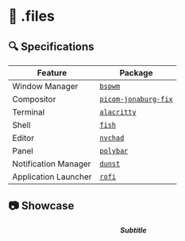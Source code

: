 # 📁 .files
## :mag: Specifications

| Feature              | Package                                                 |
| -------------------- | ------------------------------------------------------- |
| Window Manager       | [`bspwm`](https://github.com/baskerville/bspwm)         |
| Compositor           | [`picom-jonaburg-fix`](https://github.com/Arian8j2/picom-jonaburg-fix)   |
| Terminal             | [`alacritty`](https://github.com/alacritty/alacritty)   |
| Shell                | [`fish`](https://fishshell.com/)                        |
| Editor               | [`nvchad`](https://nvchad.com/)                         |
| Panel                | [`polybar`](https://github.com/polybar/polybar)         |
| Notification Manager | [`dunst`](https://github.com/dunst-project/dunst)       |
| Application Launcher | [`rofi`](https://github.com/davatorium/rofi)            |

## :camera: Showcase

<div align="center">

##### Subtitle
